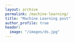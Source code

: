 ```yaml
---
layout: archive
permalink: /machine-learning/
title: "Machine Learning post"
author_profile: true
header:
  image: "/images/ds.jpg"
---
```

